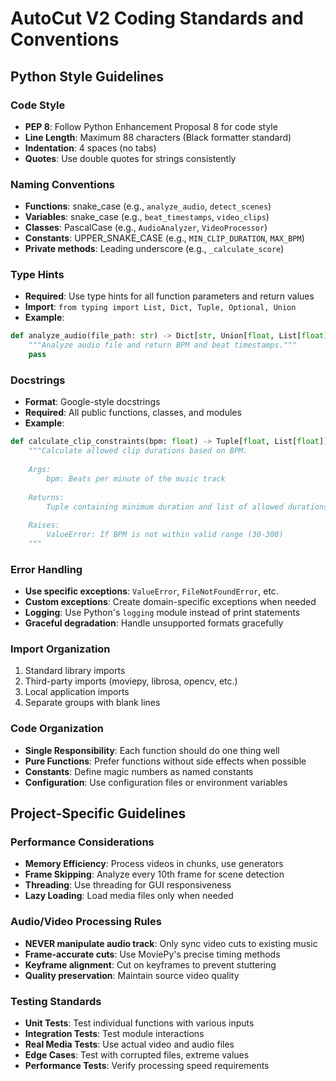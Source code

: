 # AutoCut V2 Coding Standards and Conventions

## Python Style Guidelines

### Code Style
- **PEP 8**: Follow Python Enhancement Proposal 8 for code style
- **Line Length**: Maximum 88 characters (Black formatter standard)
- **Indentation**: 4 spaces (no tabs)
- **Quotes**: Use double quotes for strings consistently

### Naming Conventions
- **Functions**: snake_case (e.g., `analyze_audio`, `detect_scenes`)
- **Variables**: snake_case (e.g., `beat_timestamps`, `video_clips`)
- **Classes**: PascalCase (e.g., `AudioAnalyzer`, `VideoProcessor`)
- **Constants**: UPPER_SNAKE_CASE (e.g., `MIN_CLIP_DURATION`, `MAX_BPM`)
- **Private methods**: Leading underscore (e.g., `_calculate_score`)

### Type Hints
- **Required**: Use type hints for all function parameters and return values
- **Import**: `from typing import List, Dict, Tuple, Optional, Union`
- **Example**: 
```python
def analyze_audio(file_path: str) -> Dict[str, Union[float, List[float]]]:
    """Analyze audio file and return BPM and beat timestamps."""
    pass
```

### Docstrings
- **Format**: Google-style docstrings
- **Required**: All public functions, classes, and modules
- **Example**:
```python
def calculate_clip_constraints(bpm: float) -> Tuple[float, List[float]]:
    """Calculate allowed clip durations based on BPM.
    
    Args:
        bpm: Beats per minute of the music track
        
    Returns:
        Tuple containing minimum duration and list of allowed durations
        
    Raises:
        ValueError: If BPM is not within valid range (30-300)
    """
```

### Error Handling
- **Use specific exceptions**: `ValueError`, `FileNotFoundError`, etc.
- **Custom exceptions**: Create domain-specific exceptions when needed
- **Logging**: Use Python's `logging` module instead of print statements
- **Graceful degradation**: Handle unsupported formats gracefully

### Import Organization
1. Standard library imports
2. Third-party imports (moviepy, librosa, opencv, etc.)
3. Local application imports
4. Separate groups with blank lines

### Code Organization
- **Single Responsibility**: Each function should do one thing well
- **Pure Functions**: Prefer functions without side effects when possible
- **Constants**: Define magic numbers as named constants
- **Configuration**: Use configuration files or environment variables

## Project-Specific Guidelines

### Performance Considerations
- **Memory Efficiency**: Process videos in chunks, use generators
- **Frame Skipping**: Analyze every 10th frame for scene detection
- **Threading**: Use threading for GUI responsiveness
- **Lazy Loading**: Load media files only when needed

### Audio/Video Processing Rules
- **NEVER manipulate audio track**: Only sync video cuts to existing music
- **Frame-accurate cuts**: Use MoviePy's precise timing methods
- **Keyframe alignment**: Cut on keyframes to prevent stuttering
- **Quality preservation**: Maintain source video quality

### Testing Standards
- **Unit Tests**: Test individual functions with various inputs
- **Integration Tests**: Test module interactions
- **Real Media Tests**: Use actual video and audio files
- **Edge Cases**: Test with corrupted files, extreme values
- **Performance Tests**: Verify processing speed requirements